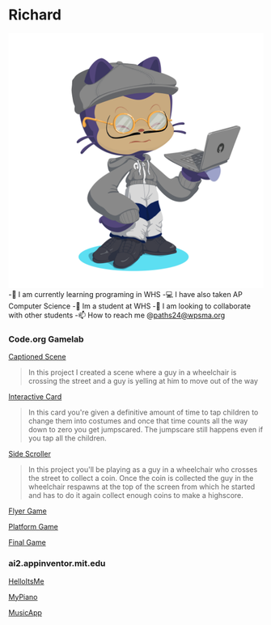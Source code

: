 # Richard
![Octocat](octocat-1696339021481.png)
-🚀 I am currently learning programing in WHS
-💻 I have also taken AP Computer Science
-🏫 Im a student at WHS
-🐫 I am looking to collaborate with other students
-📫 How to reach me @paths24@wpsma.org
### Code.org Gamelab
[Captioned Scene](https://studio.code.org/projects/gamelab/WFRvXCw1e0IN0MZVcusaixNdExeF5XV70PPqxDSsDCA)
>In this project I created a scene where a guy in a wheelchair is crossing the street and a guy is yelling at him to move out of the way

[Interactive Card](https://studio.code.org/projects/gamelab/SFPeyv1jAZZf3sFVp1tP5yUk9yQKYvRu0MwDOulv674)
>In this card you're given a definitive amount of time to tap children to change them into costumes and once that time counts all the way down to zero you get jumpscared. The jumpscare still happens even if you tap all the children.

[Side Scroller](https://studio.code.org/projects/gamelab/R8cCDk9F7lpfLJ_yyPjq_EIJwM3r9F_8xRTQ49LOTME)
>In this project you'll be playing as a guy in a wheelchair who crosses the street to collect a coin. Once the coin is collected the guy in the wheelchair respawns at the top of the screen from which he started and has to do it again collect enough coins to make a highscore.

[Flyer Game](https://studio.code.org/projects/gamelab/M0E0CnLdioihpsu-RehwVKeGxPO49W30SpCBrngpE38)


[Platform Game](https://studio.code.org/projects/gamelab/0XhLeDxBh4UZWCglj7aSWZrWmSiMWJV8W7KAVpP-qwI)

[Final Game](https://studio.code.org/projects/gamelab/o2Croot22rnO73F74YSUMrgEDVTTvkzKK5Ug3NU-zHk)

### ai2.appinventor.mit.edu
[HelloItsMe](https://gallery.appinventor.mit.edu/?galleryid=77a05f40-4185-44aa-9f80-f11e543cc3ab)

[MyPiano](https://gallery.appinventor.mit.edu/?galleryid=85f315d9-2870-43d9-b991-ae22c0e8106c)

[MusicApp](https://gallery.appinventor.mit.edu/?galleryid=84dc9f90-a3ee-44b9-bb8e-1da3e3bb5e09)
